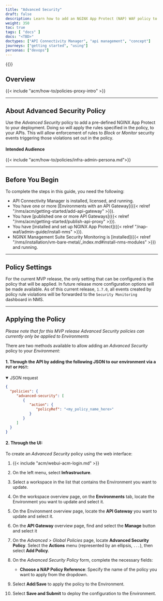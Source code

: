 ```yaml
---
title: "Advanced Security"
draft: false
description: Learn how to add an NGINX App Protect (NAP) WAF policy to your Environment by using the Advanced Security policy in NGINX Management Suite API Connectivity Manager.
weight: 350
toc: true
tags: [ "docs" ]
docs: "<TBD>"
doctypes: ["API Connectivity Manager", "api management", "concept"]
journeys: ["getting started", "using"]
personas: ["devops"]
---
```


{{<custom-styles>}}

## Overview

{{< include "acm/how-to/policies-proxy-intro" >}}

---

## About Advanced Security Policy

Use the *Advanced Security* policy to add a pre-defined NGINX App Protect to your deployment. Doing so will apply the rules specified in the policy, to your APIs.
This will allow enforcement of rules to *Block* or *Monitor* security events triggering those violations set out in the policy.

#### Intended Audience

{{< include "acm/how-to/policies/infra-admin-persona.md">}}

---

## Before You Begin

To complete the steps in this guide, you need the following:

- API Connectivity Manager is installed, licensed, and running.
- You have one or more [Environments with an API Gateway]({{< relref "/nms/acm/getting-started/add-api-gateway" >}}).
- You have [published one or more API Gateways]({{< relref "/nms/acm/getting-started/publish-api-proxy" >}}).
- You have [installed and set up NGINX App Protect]({{< relref "/nap-waf/admin-guide/install-nms" >}}).
- NGINX Management Suite Security Monitoring is [installed]({{< relref "/nms/installation/vm-bare-metal/_index.md#install-nms-modules" >}}) and running.

---

## Policy Settings

For the current MVP release, the only setting that can be configured is the policy that will be applied. In future release more configuration options will be made available.
As of this current release, `1.7.0`, all events created by policy rule violations will be forwarded to the `Security Monitoring` dashboard in NMS.

---

## Applying the Policy

*Please note that for this MVP release Advanced Security policies can currently only be applied to Environments*

There are two methods available to allow adding an *Advanced Security* policy to your *Environment*:

#### 1. Through the API by adding the following JSON to our environment via a `PUT` or `POST`:
<details open>
<summary>JSON request</summary>

```json
{
  "policies": {
     "advanced-security": [
        {
           "action": {
              "policyRef": "<my_policy_name_here>"
           }
        }
     ]
  }
}
```
</details>

#### 2. Through the UI:

To create an *Advanced Security* policy using the web interface:

1. {{< include "acm/webui-acm-login.md" >}}
2. On the left menu, select **Infrastructure**.
3. Select a workspace in the list that contains the Environment you want to update.
4. On the workspace overview page, on the **Environments** tab, locate the Environment you want to update and select it.
5. On the Environment overview page, locate the **API Gateway** you want to update and select it.
6. On the **API Gateway** overview page, find and select the **Manage** button and select it
7. On the *Advanced > Global Policies* page, locate **Advanced Security Policy**. Select the **Actions** menu (represented by an ellipsis, `...`), then select **Add Policy**.
8. On the *Advanced Security Policy* form, complete the necessary fields:

    - **Choose a NAP Policy Reference**: Specify the name of the policy you want to apply from the dropdown.

9. Select **Add**/**Save** to apply the policy to the Environment.
10. Select **Save and Submit** to deploy the configuration to the Environment.
